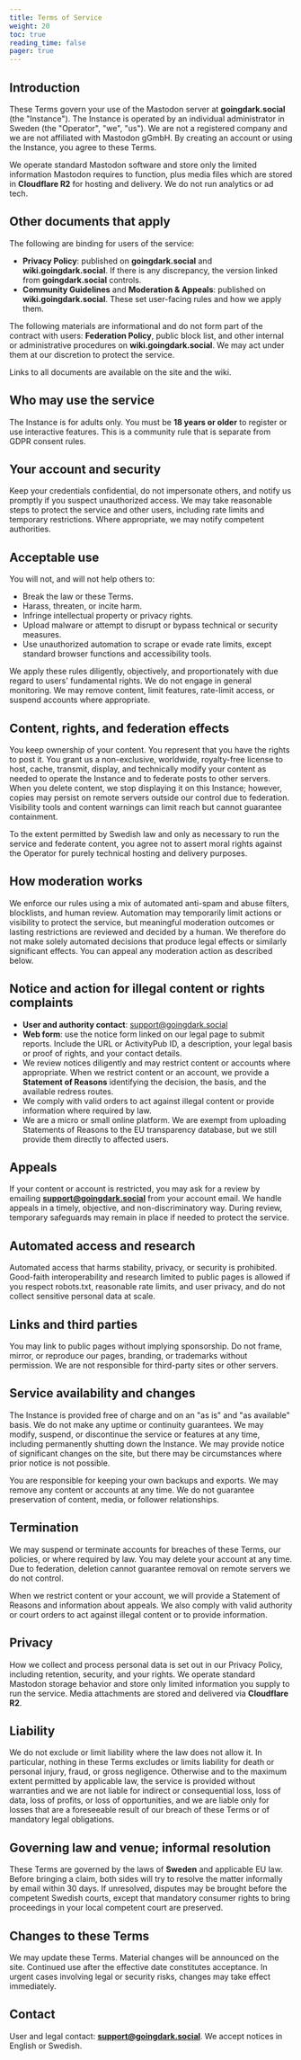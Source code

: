 ```yaml
---
title: Terms of Service
weight: 20
toc: true
reading_time: false
pager: true
---
```


## Introduction

These Terms govern your use of the Mastodon server at **goingdark.social** (the "Instance"). The Instance is operated by an individual administrator in Sweden (the "Operator", "we", "us"). We are not a registered company and we are not affiliated with Mastodon gGmbH. By creating an account or using the Instance, you agree to these Terms.

We operate standard Mastodon software and store only the limited information Mastodon requires to function, plus media files which are stored in **Cloudflare R2** for hosting and delivery. We do not run analytics or ad tech.

## Other documents that apply

The following are binding for users of the service:

* **Privacy Policy**: published on **goingdark.social** and **wiki.goingdark.social**. If there is any discrepancy, the version linked from **goingdark.social** controls.
* **Community Guidelines** and **Moderation & Appeals**: published on **wiki.goingdark.social**. These set user-facing rules and how we apply them.

The following materials are informational and do not form part of the contract with users: **Federation Policy**, public block list, and other internal or administrative procedures on **wiki.goingdark.social**. We may act under them at our discretion to protect the service.

Links to all documents are available on the site and the wiki.

## Who may use the service

The Instance is for adults only. You must be **18 years or older** to register or use interactive features. This is a community rule that is separate from GDPR consent rules.

## Your account and security

Keep your credentials confidential, do not impersonate others, and notify us promptly if you suspect unauthorized access. We may take reasonable steps to protect the service and other users, including rate limits and temporary restrictions. Where appropriate, we may notify competent authorities.

## Acceptable use

You will not, and will not help others to:

* Break the law or these Terms.
* Harass, threaten, or incite harm.
* Infringe intellectual property or privacy rights.
* Upload malware or attempt to disrupt or bypass technical or security measures.
* Use unauthorized automation to scrape or evade rate limits, except standard browser functions and accessibility tools.

We apply these rules diligently, objectively, and proportionately with due regard to users' fundamental rights. We do not engage in general monitoring. We may remove content, limit features, rate-limit access, or suspend accounts where appropriate.

## Content, rights, and federation effects

You keep ownership of your content. You represent that you have the rights to post it. You grant us a non-exclusive, worldwide, royalty-free license to host, cache, transmit, display, and technically modify your content as needed to operate the Instance and to federate posts to other servers. When you delete content, we stop displaying it on this Instance; however, copies may persist on remote servers outside our control due to federation. Visibility tools and content warnings can limit reach but cannot guarantee containment.

To the extent permitted by Swedish law and only as necessary to run the service and federate content, you agree not to assert moral rights against the Operator for purely technical hosting and delivery purposes.

## How moderation works

We enforce our rules using a mix of automated anti-spam and abuse filters, blocklists, and human review. Automation may temporarily limit actions or visibility to protect the service, but meaningful moderation outcomes or lasting restrictions are reviewed and decided by a human. We therefore do not make solely automated decisions that produce legal effects or similarly significant effects. You can appeal any moderation action as described below.

## Notice and action for illegal content or rights complaints

* **User and authority contact**: [support@goingdark.social](mailto:support@goingdark.social)
* **Web form**: use the notice form linked on our legal page to submit reports. Include the URL or ActivityPub ID, a description, your legal basis or proof of rights, and your contact details.
* We review notices diligently and may restrict content or accounts where appropriate. When we restrict content or an account, we provide a **Statement of Reasons** identifying the decision, the basis, and the available redress routes.
* We comply with valid orders to act against illegal content or provide information where required by law.
* We are a micro or small online platform. We are exempt from uploading Statements of Reasons to the EU transparency database, but we still provide them directly to affected users.

## Appeals

If your content or account is restricted, you may ask for a review by emailing **[support@goingdark.social](mailto:support@goingdark.social)** from your account email. We handle appeals in a timely, objective, and non-discriminatory way. During review, temporary safeguards may remain in place if needed to protect the service.

## Automated access and research

Automated access that harms stability, privacy, or security is prohibited. Good-faith interoperability and research limited to public pages is allowed if you respect robots.txt, reasonable rate limits, and user privacy, and do not collect sensitive personal data at scale.

## Links and third parties

You may link to public pages without implying sponsorship. Do not frame, mirror, or reproduce our pages, branding, or trademarks without permission. We are not responsible for third-party sites or other servers.

## Service availability and changes

The Instance is provided free of charge and on an "as is" and "as available" basis. We do not make any uptime or continuity guarantees. We may modify, suspend, or discontinue the service or features at any time, including permanently shutting down the Instance. We may provide notice of significant changes on the site, but there may be circumstances where prior notice is not possible.

You are responsible for keeping your own backups and exports. We may remove any content or accounts at any time. We do not guarantee preservation of content, media, or follower relationships.

## Termination

We may suspend or terminate accounts for breaches of these Terms, our policies, or where required by law. You may delete your account at any time. Due to federation, deletion cannot guarantee removal on remote servers we do not control.

When we restrict content or your account, we will provide a Statement of Reasons and information about appeals. We also comply with valid authority or court orders to act against illegal content or to provide information.

## Privacy

How we collect and process personal data is set out in our Privacy Policy, including retention, security, and your rights. We operate standard Mastodon storage behavior and store only limited information you supply to run the service. Media attachments are stored and delivered via **Cloudflare R2**.

## Liability

We do not exclude or limit liability where the law does not allow it. In particular, nothing in these Terms excludes or limits liability for death or personal injury, fraud, or gross negligence. Otherwise and to the maximum extent permitted by applicable law, the service is provided without warranties and we are not liable for indirect or consequential loss, loss of data, loss of profits, or loss of opportunities, and we are liable only for losses that are a foreseeable result of our breach of these Terms or of mandatory legal obligations.

## Governing law and venue; informal resolution

These Terms are governed by the laws of **Sweden** and applicable EU law. Before bringing a claim, both sides will try to resolve the matter informally by email within 30 days. If unresolved, disputes may be brought before the competent Swedish courts, except that mandatory consumer rights to bring proceedings in your local competent court are preserved.

## Changes to these Terms

We may update these Terms. Material changes will be announced on the site. Continued use after the effective date constitutes acceptance. In urgent cases involving legal or security risks, changes may take effect immediately.

## Contact

User and legal contact: **[support@goingdark.social](mailto:support@goingdark.social)**. We accept notices in English or Swedish.
